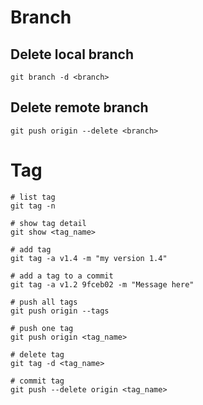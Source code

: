 # Branch

## Delete local branch
```
git branch -d <branch>
```

## Delete remote branch
```
git push origin --delete <branch>
```

# Tag
```
# list tag
git tag -n

# show tag detail
git show <tag_name>

# add tag
git tag -a v1.4 -m "my version 1.4"

# add a tag to a commit
git tag -a v1.2 9fceb02 -m "Message here"

# push all tags
git push origin --tags

# push one tag
git push origin <tag_name>

# delete tag
git tag -d <tag_name>

# commit tag
git push --delete origin <tag_name>
```
